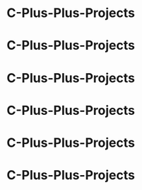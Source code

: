 # C-Plus-Plus-Projects
# C-Plus-Plus-Projects
# C-Plus-Plus-Projects
# C-Plus-Plus-Projects
# C-Plus-Plus-Projects
# C-Plus-Plus-Projects
